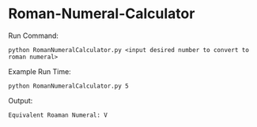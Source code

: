 # Roman-Numeral-Calculator

Run Command:

	python RomanNumeralCalculator.py <input desired number to convert to roman numeral>

Example Run Time:
	
	python RomanNumeralCalculator.py 5 

Output:
	
	Equivalent Roaman Numeral: V
